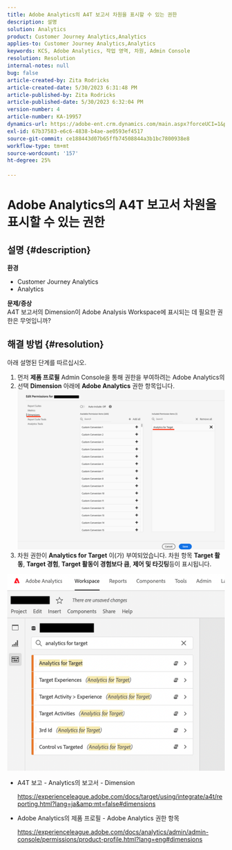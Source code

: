 ```yaml
---
title: Adobe Analytics의 A4T 보고서 차원을 표시할 수 있는 권한
description: 설명
solution: Analytics
product: Customer Journey Analytics,Analytics
applies-to: Customer Journey Analytics,Analytics
keywords: KCS, Adobe Analytics, 작업 영역, 차원, Admin Console
resolution: Resolution
internal-notes: null
bug: false
article-created-by: Zita Rodricks
article-created-date: 5/30/2023 6:31:48 PM
article-published-by: Zita Rodricks
article-published-date: 5/30/2023 6:32:04 PM
version-number: 4
article-number: KA-19957
dynamics-url: https://adobe-ent.crm.dynamics.com/main.aspx?forceUCI=1&pagetype=entityrecord&etn=knowledgearticle&id=fc20e539-18ff-ed11-8f6e-6045bd006b25
exl-id: 67b37583-e6c6-4838-b4ae-ae0593ef4517
source-git-commit: ce188443d07b65ffb74508844a3b1bc7800938e8
workflow-type: tm+mt
source-wordcount: '157'
ht-degree: 25%

---
```


# Adobe Analytics의 A4T 보고서 차원을 표시할 수 있는 권한

## 설명 {#description}

<b>환경</b>
- Customer Journey Analytics
- Analytics

<b>문제/증상</b><br>A4T 보고서의 Dimension이 Adobe Analysis Workspace에 표시되는 데 필요한 권한은 무엇입니까?

## 해결 방법 {#resolution}

아래 설명된 단계를 따르십시오.
1. 먼저 <b>제품 프로필</b> Admin Console을 통해 권한을 부여하려는 Adobe Analytics의
2. 선택 <b>Dimension</b> 아래에 <b>Adobe Analytics</b> 권한 항목입니다.\
   ![](assets/123b13c2-bb08-ed11-82e4-00224809a4ae.png)
3. 차원 권한이 <b>Analytics for Target</b> 이(가) 부여되었습니다. 차원 항목 <b>Target 활동</b>, <b>Target 경험</b>, <b>Target 활동이 경험보다 큼</b>, <b>제어 및 타깃팅</b>등이 표시됩니다.


![](assets/8b0bbd95-f4f5-ec11-bb3d-000d3a5b0d3b.png)

- A4T 보고 - Analytics의 보고서 - Dimension

  https://experienceleague.adobe.com/docs/target/using/integrate/a4t/reporting.html?lang=ja&amp;mt=false#dimensions
- Adobe Analytics의 제품 프로필 - Adobe Analytics 권한 항목

  https://experienceleague.adobe.com/docs/analytics/admin/admin-console/permissions/product-profile.html?lang=eng#dimensions
